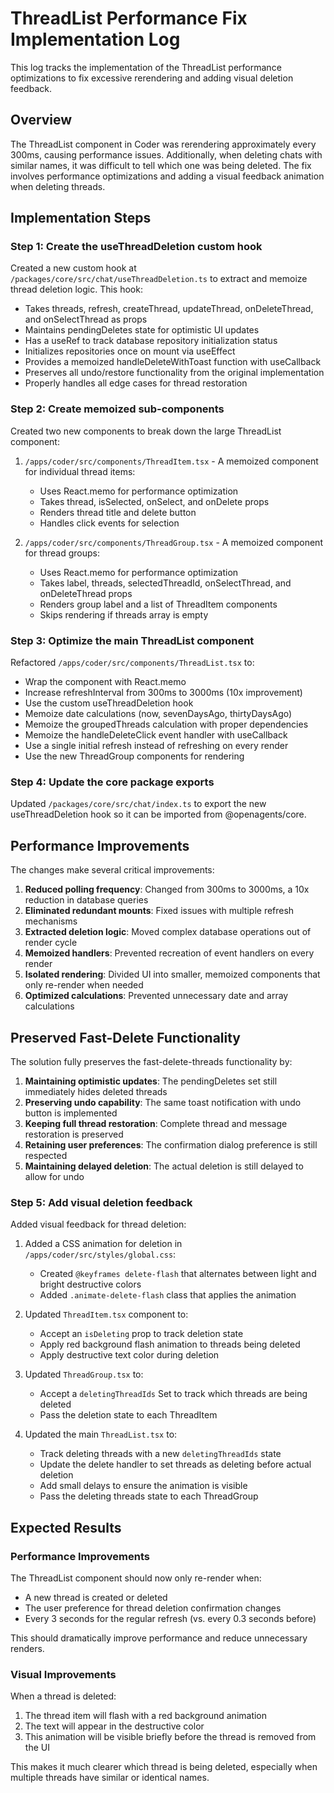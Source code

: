 # ThreadList Performance Fix Implementation Log

This log tracks the implementation of the ThreadList performance optimizations to fix excessive rerendering and adding visual deletion feedback.

## Overview

The ThreadList component in Coder was rerendering approximately every 300ms, causing performance issues. Additionally, when deleting chats with similar names, it was difficult to tell which one was being deleted. The fix involves performance optimizations and adding a visual feedback animation when deleting threads.

## Implementation Steps

### Step 1: Create the useThreadDeletion custom hook

Created a new custom hook at `/packages/core/src/chat/useThreadDeletion.ts` to extract and memoize thread deletion logic. This hook:

- Takes threads, refresh, createThread, updateThread, onDeleteThread, and onSelectThread as props
- Maintains pendingDeletes state for optimistic UI updates
- Has a useRef to track database repository initialization status
- Initializes repositories once on mount via useEffect
- Provides a memoized handleDeleteWithToast function with useCallback
- Preserves all undo/restore functionality from the original implementation
- Properly handles all edge cases for thread restoration

### Step 2: Create memoized sub-components

Created two new components to break down the large ThreadList component:

1. `/apps/coder/src/components/ThreadItem.tsx` - A memoized component for individual thread items:
   - Uses React.memo for performance optimization
   - Takes thread, isSelected, onSelect, and onDelete props
   - Renders thread title and delete button
   - Handles click events for selection

2. `/apps/coder/src/components/ThreadGroup.tsx` - A memoized component for thread groups:
   - Uses React.memo for performance optimization
   - Takes label, threads, selectedThreadId, onSelectThread, and onDeleteThread props
   - Renders group label and a list of ThreadItem components
   - Skips rendering if threads array is empty

### Step 3: Optimize the main ThreadList component

Refactored `/apps/coder/src/components/ThreadList.tsx` to:

- Wrap the component with React.memo
- Increase refreshInterval from 300ms to 3000ms (10x improvement)
- Use the custom useThreadDeletion hook
- Memoize date calculations (now, sevenDaysAgo, thirtyDaysAgo)
- Memoize the groupedThreads calculation with proper dependencies
- Memoize the handleDeleteClick event handler with useCallback
- Use a single initial refresh instead of refreshing on every render
- Use the new ThreadGroup components for rendering

### Step 4: Update the core package exports

Updated `/packages/core/src/chat/index.ts` to export the new useThreadDeletion hook so it can be imported from @openagents/core.

## Performance Improvements

The changes make several critical improvements:

1. **Reduced polling frequency**: Changed from 300ms to 3000ms, a 10x reduction in database queries
2. **Eliminated redundant mounts**: Fixed issues with multiple refresh mechanisms
3. **Extracted deletion logic**: Moved complex database operations out of render cycle
4. **Memoized handlers**: Prevented recreation of event handlers on every render
5. **Isolated rendering**: Divided UI into smaller, memoized components that only re-render when needed
6. **Optimized calculations**: Prevented unnecessary date and array calculations

## Preserved Fast-Delete Functionality

The solution fully preserves the fast-delete-threads functionality by:

1. **Maintaining optimistic updates**: The pendingDeletes set still immediately hides deleted threads
2. **Preserving undo capability**: The same toast notification with undo button is implemented
3. **Keeping full thread restoration**: Complete thread and message restoration is preserved
4. **Retaining user preferences**: The confirmation dialog preference is still respected
5. **Maintaining delayed deletion**: The actual deletion is still delayed to allow for undo

### Step 5: Add visual deletion feedback

Added visual feedback for thread deletion:

1. Added a CSS animation for deletion in `/apps/coder/src/styles/global.css`:
   - Created `@keyframes delete-flash` that alternates between light and bright destructive colors
   - Added `.animate-delete-flash` class that applies the animation

2. Updated `ThreadItem.tsx` component to:
   - Accept an `isDeleting` prop to track deletion state
   - Apply red background flash animation to threads being deleted
   - Apply destructive text color during deletion

3. Updated `ThreadGroup.tsx` to:
   - Accept a `deletingThreadIds` Set to track which threads are being deleted
   - Pass the deletion state to each ThreadItem

4. Updated the main `ThreadList.tsx` to:
   - Track deleting threads with a new `deletingThreadIds` state
   - Update the delete handler to set threads as deleting before actual deletion
   - Add small delays to ensure the animation is visible
   - Pass the deleting threads state to each ThreadGroup

## Expected Results

### Performance Improvements

The ThreadList component should now only re-render when:
- A new thread is created or deleted
- The user preference for thread deletion confirmation changes
- Every 3 seconds for the regular refresh (vs. every 0.3 seconds before)

This should dramatically improve performance and reduce unnecessary renders.

### Visual Improvements

When a thread is deleted:
1. The thread item will flash with a red background animation
2. The text will appear in the destructive color
3. This animation will be visible briefly before the thread is removed from the UI

This makes it much clearer which thread is being deleted, especially when multiple threads have similar or identical names.